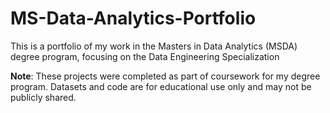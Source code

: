 # MS-Data-Analytics-Portfolio

This is a portfolio of my work in the Masters in Data Analytics (MSDA) degree program, focusing on the Data Engineering Specialization

**Note**: These projects were completed as part of coursework for my degree program. Datasets and code are for educational use only and may not be publicly shared.
